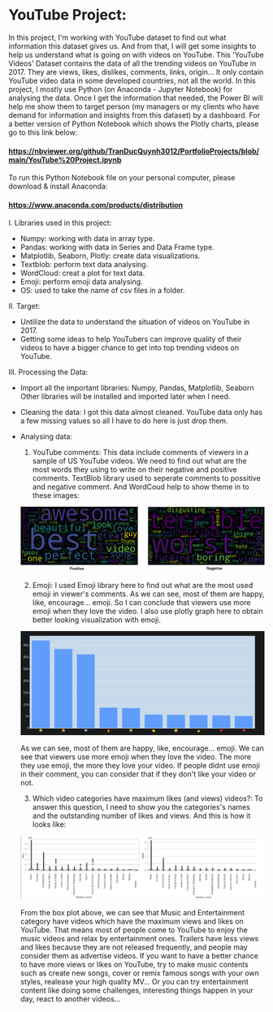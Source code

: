 # YouTube Project:
In this project, I'm working with YouTube dataset to find out what information this dataset gives us. And from that, I will get some insights to help us understand what is going on with videos on YouTube.
This 'YouTube Videos' Dataset contains the data of all the trending videos on YouTube in 2017. They are views, likes, dislikes, comments, links, origin... It only contain YouTube video data in some developed countries, not all the world.
In this project, I mostly use Python (on Anaconda - Jupyter Notebook) for analysing the data. Once I get the information that needed, the Power BI will help me show them to target person (my managers or my clients who have demand for information and insights from this dataset) by a dashboard.
For a better version of Python Notebook which shows the Plotly charts, please go to this link below:
#### https://nbviewer.org/github/TranDucQuynh3012/PortfolioProjects/blob/main/YouTube%20Project.ipynb
To run this Python Notebook file on your personal computer, please download & install Anaconda: 
#### https://www.anaconda.com/products/distribution

I. Libraries used in this project:
   - Numpy: working with data in array type.
   - Pandas: working with data in Series and Data Frame type.
   - Matplotlib, Seaborn, Plotly: create data visualizations.
   - Textblob: perform text data analysing.
   - WordCloud: creat a plot for text data.
   - Emoji: perform emoji data analysing.
   - OS: used to take the name of csv files in a folder.

II. Target: 
   - Untilize the data to understand the situation of videos on YouTube in 2017. 
   - Getting some ideas to help YouTubers can improve quality of their videos to have a bigger chance to get into top trending videos on YouTube.

III. Processing the Data:
   * Import all the important libraries: Numpy, Pandas, Matplotlib, Seaborn
   Other libraries will be installed and imported later when I need.
   * Cleaning the data: I got this data almost cleaned. YouTube data only has a few missing values so all I have to do here is just drop them.
   * Analysing data: 
     1. YouTube comments: This data include comments of viewers in a sample of US YouTube videos. We need to find out what are the most words they using to write on their negative and positive comments.
     TextBlob library used to seperate comments to possitive and negative comment. And WordCoud help to show theme in to these images:
     
      ![alt text](https://github.com/TranDucQuynh3012/Data_Analysis_Project/blob/main/YouTube_Project/Plot/positivenagative.png)
     

      2. Emoji: I used Emoji library here to find out what are the most used emoji in viewer's comments. As we can see, most of them are happy, like, encourage... emoji. So I can conclude that viewers use more emoji when they love the video. I also use plotly graph here to obtain better looking visualization with emoji.
      
      ![alt text](https://github.com/TranDucQuynh3012/Data_Analysis_Project/blob/main/YouTube_Project/Plot/emoji.png)
      
      As we can see, most of them are happy, like, encourage... emoji. We can see that viewers use more emoji when they love the video. The more they use emoji, the more they love your video. If people didnt use emoji in their comment, you can consider that if they don't like your video or not.

      3. Which video categories have maximum likes (and views) videos?: To answer this question, I need to show you the categories's names and the outstanding number of likes and views. And this is how it looks like:

      ![alt text](https://github.com/TranDucQuynh3012/Data_Analysis_Project/blob/main/YouTube_Project/Plot/likeandview.png)

      From the box plot above, we can see that Music and Entertainment category have videos which have the maximum views and likes on YouTube. That means most of people come to YouTube to enjoy the music videos and relax by entertainment ones. Trailers have less views and likes because they are not released frequently, and people may consider them as advertise videos.
      If you want to have a better chance to have more views or likes on YouTube, try to make music contents such as create new songs, cover or remix famous songs with your own styles, realease your high quality MV... Or you can try entertainment content like doing some challenges, interesting things happen in your day, react to another videos...







